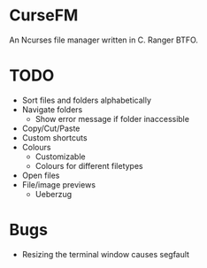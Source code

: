 # CurseFM

An Ncurses file manager written in C. Ranger BTFO.

# TODO

- Sort files and folders alphabetically
- Navigate folders
  - Show error message if folder inaccessible
- Copy/Cut/Paste
- Custom shortcuts
- Colours
  - Customizable
  - Colours for different filetypes
- Open files
- File/image previews
  - Ueberzug

# Bugs

- Resizing the terminal window causes segfault
